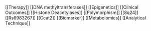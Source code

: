 [[Therapy]]
[[DNA methyltransferases]]
[[Epigenetics]]
[[Clinical Outcomes]]
[[Histone Deacetylases]]
[[Polymorphism]]
[[8q24]]
[[Rs6983267]]
[[Ccat2]]
[[Biomarker]]
[[Metabolomics]]
[[Analytical Technique]]
